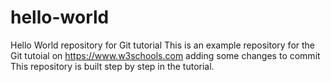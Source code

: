 # hello-world
Hello World repository for Git tutorial
This is an example repository for the Git tutoial on https://www.w3schools.com
adding some changes to commit
This repository is built step by step in the tutorial.
